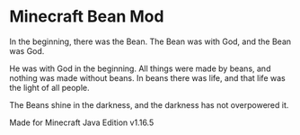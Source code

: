 # Minecraft Bean Mod
In the beginning, there was the Bean. The Bean was with God, and the Bean was God.

He was with God in the beginning. All things were made by beans, and nothing was made without beans. In beans there was life, and that life was the light of all people.

The Beans shine in the darkness, and the darkness has not overpowered it.


Made for Minecraft Java Edition v1.16.5